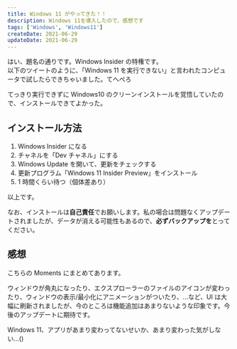 ```yaml
---
title: Windows 11 がやってきた！！
description: Windows 11を導入したので、感想です
tags: ['Windows', 'Windows11']
createDate: 2021-06-29
updateDate: 2021-06-29
---
```


はい、題名の通りです。Windows Insider の特権です。<br>
以下のツイートのように、「Windows 11 を実行できない」と言われたコンピュータで試したらできちゃいました。てへぺろ

<twitter-embed tweetid="1409752298977329153"></twitter-embed>

てっきり実行できずに Windows10 のクリーンインストールを覚悟していたので、インストールできてよかった。

## インストール方法

1. Windows Insider になる
2. チャネルを「Dev チャネル」にする
3. Windows Update を開いて、更新をチェックする
4. 更新プログラム「Windows 11 Insider Preview」をインストール
5. 1 時間くらい待つ（個体差あり）

以上です。

なお、インストールは**自己責任**でお願いします。私の場合は問題なくアップデートされましたが、データが消える可能性もあるので、**必ずバックアップを**とってください。

## 感想

こちらの Moments にまとめてあります。

<twitter-embed tweetid="1409773296564932626"></twitter-embed>

ウィンドウが角丸になったり、エクスプローラーのファイルのアイコンが変わったり、ウィンドウの表示/最小化にアニメーションがついたり、...など、UI は大幅に刷新されましたが、今のところは機能追加はあまりないような印象です。今後のアップデートに期待です。

Windows 11、アプリがあまり変わってないせいか、あまり変わった気がしない...()
